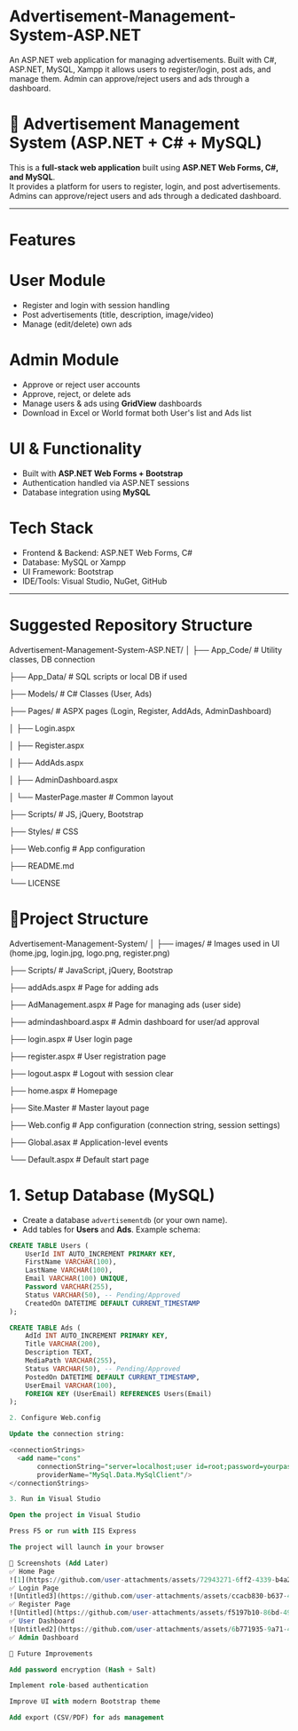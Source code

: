 # Advertisement-Management-System-ASP.NET
An ASP.NET web application for managing advertisements. Built with C#, ASP.NET, MySQL, Xampp it allows users to register/login, post ads, and manage them. Admin can approve/reject users and ads through a dashboard.

# 📢 Advertisement Management System (ASP.NET + C# + MySQL)

This is a **full-stack web application** built using **ASP.NET Web Forms, C#, and MySQL**.  
It provides a platform for users to register, login, and post advertisements.  
Admins can approve/reject users and ads through a dedicated dashboard.  

---

# Features  

# User Module  
- Register and login with session handling  
- Post advertisements (title, description, image/video)  
- Manage (edit/delete) own ads  

# Admin Module  
- Approve or reject user accounts  
- Approve, reject, or delete ads  
- Manage users & ads using **GridView** dashboards
- Download in Excel or World format both User's list and Ads list

# UI & Functionality  
- Built with **ASP.NET Web Forms + Bootstrap**  
- Authentication handled via ASP.NET sessions  
- Database integration using **MySQL**  

# Tech Stack  

- Frontend & Backend: ASP.NET Web Forms, C#  
- Database:  MySQL or Xampp  
- UI Framework:  Bootstrap  
- IDE/Tools: Visual Studio, NuGet, GitHub  

---
# Suggested Repository Structure
Advertisement-Management-System-ASP.NET/
│
├── App_Code/                  # Utility classes, DB connection

├── App_Data/                  # SQL scripts or local DB if used

├── Models/                    # C# Classes (User, Ads)

├── Pages/                     # ASPX pages (Login, Register, AddAds, AdminDashboard)

│   ├── Login.aspx

│   ├── Register.aspx

│   ├── AddAds.aspx

│   ├── AdminDashboard.aspx

│   └── MasterPage.master      # Common layout

├── Scripts/                   # JS, jQuery, Bootstrap

├── Styles/                    # CSS

├── Web.config                 # App configuration

├── README.md

└── LICENSE

# 📂Project Structure  
Advertisement-Management-System/
│
├── images/ # Images used in UI (home.jpg, login.jpg, logo.png, register.png)

├── Scripts/ # JavaScript, jQuery, Bootstrap

├── addAds.aspx # Page for adding ads

├── AdManagement.aspx # Page for managing ads (user side)

├── admindashboard.aspx # Admin dashboard for user/ad approval

├── login.aspx # User login page

├── register.aspx # User registration page

├── logout.aspx # Logout with session clear

├── home.aspx # Homepage

├── Site.Master # Master layout page

├── Web.config # App configuration (connection string, session settings)

├── Global.asax # Application-level events

└── Default.aspx # Default start page
# 1. Setup Database (MySQL)  
- Create a database `advertisementdb` (or your own name).  
- Add tables for **Users** and **Ads**. Example schema:  

```sql
CREATE TABLE Users (
    UserId INT AUTO_INCREMENT PRIMARY KEY,
    FirstName VARCHAR(100),
    LastName VARCHAR(100),
    Email VARCHAR(100) UNIQUE,
    Password VARCHAR(255),
    Status VARCHAR(50), -- Pending/Approved
    CreatedOn DATETIME DEFAULT CURRENT_TIMESTAMP
);

CREATE TABLE Ads (
    AdId INT AUTO_INCREMENT PRIMARY KEY,
    Title VARCHAR(200),
    Description TEXT,
    MediaPath VARCHAR(255),
    Status VARCHAR(50), -- Pending/Approved
    PostedOn DATETIME DEFAULT CURRENT_TIMESTAMP,
    UserEmail VARCHAR(100),
    FOREIGN KEY (UserEmail) REFERENCES Users(Email)
);

2. Configure Web.config

Update the connection string:

<connectionStrings>
  <add name="cons" 
       connectionString="server=localhost;user id=root;password=yourpassword;database=advertisementdb" 
       providerName="MySql.Data.MySqlClient"/>
</connectionStrings>

3. Run in Visual Studio

Open the project in Visual Studio

Press F5 or run with IIS Express

The project will launch in your browser

📸 Screenshots (Add Later)
✅ Home Page
![1](https://github.com/user-attachments/assets/72943271-6ff2-4339-b4a2-545e08d4c218)
✅ Login Page
![Untitled3](https://github.com/user-attachments/assets/ccacb830-b637-4b8a-8fe6-a5776cae427a)
✅ Register Page
![Untitled](https://github.com/user-attachments/assets/f5197b10-86bd-498f-8d0f-3a3914beae8e)
✅ User Dashboard
![Untitled2](https://github.com/user-attachments/assets/6b771935-9a71-4fbd-945b-edab3c6ebe56)
✅ Admin Dashboard

📌 Future Improvements

Add password encryption (Hash + Salt)

Implement role-based authentication

Improve UI with modern Bootstrap theme

Add export (CSV/PDF) for ads management 


